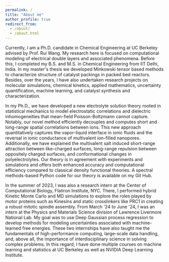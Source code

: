```yaml
---
permalink: /
title: "About me"
author_profile: true
redirect_from: 
  - /about/
  - /about.html
---
```


Currently, I am a Ph.D. candidate in Chemical Engineering at UC Berkeley advised by Prof. Rui Wang. My research here is focused on computational modeling of electrical double layers and associated phenomena. 
Before this, I completed my B.S. and M.S. in Chemical Engineering from IIT Delhi, India. In my master's thesis we developed Minkowski tensor based methods to characterize structure of catalyst packings in packed bed reactors. Besides, over the years, I have also undertaken research projects on molecular simulations, chemical kinetics, applied mathematics, uncertainty quantification, machine learning, and catalyst synthesis and characterization.

In my Ph.D., we have developed a new electrolyte solution theory rooted in statistical mechanics to model electrostatic correlations and dielectric inhomogeneities that mean-field Poisson-Boltzmann cannot capture. 
Notably, our novel method efficiently decouples and computes short and long-range spatial correlations between ions. This new approach quantitatively captures the vapor-liquid interface in ionic fluids and the reversal in ionic conductance of multivalent ion-filled nanopores.
Additionally, we have explained the multivalent salt induced short-range attraction between like-charged surfaces, long-range repulsion between oppositely charged surfaces, and conformational changes in polyelectrolytes. Our theory is in agreement with experiments and simulations and offers both enhanced accuracy and computational efficiency compared to classical density functional theories. A spectral methods-based Python code for our theory is available on my Git Hub. 

In the summer of 2023, I was also a research intern at the Center of Computational Biology, Flatiron Institute, NYC. There, I performed hybrid Kinetic Monte Carlo and MD simulations to explore the roles played by motor proteins such as Kinesins and static crosslinkers like PRC1 in creating a robust mitotic spindle assembly. 
From March '24 to June '24, I was an intern at the Physics and Materials Science division of Lawrence Livermore National Lab. 
My goal was to use Deep Gaussian process regression to develop methods for modeling uncertainties associated with machine-learned free energies. 
These two internships have also taught me the fundamentals of high-performance computing, large-scale data handling, and, above all, the importance of interdisciplinary science in solving complex problems.
In this regard, I have done multiple courses on machine learning and statistics at UC Berkeley as well as NVIDIA Deep Learning Institute.
